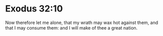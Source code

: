 # Exodus 32:10

Now therefore let me alone, that my wrath may wax hot against them, and that I may consume them: and I will make of thee a great nation.